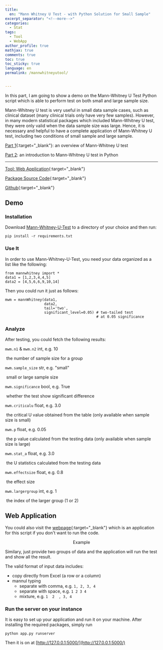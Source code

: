 ```yaml
---
title: 
  en: "Mann Whitney U Test - with Python Solution for Small Sample"
excerpt_separator: "<!--more-->"
categories:
  - Stat
tags:
  - Tool
  - WebApp
author_profile: true
mathjax: true
comments: true
toc: true
toc_sticky: true
language: en
permalink: /mannwhitneyutool/

  
---
```



In this part, I am going to show a demo on the Mann-Whitney U Test Python script which is able to perform test on both small and large sample size. 

Mann-Whitney U test is very useful in small data sample cases, such as clinical dataset (many clinical trials only have very few samples). However, in many modern statistical packages which included Mann-Whitney U test, they were only valid when the data sample size was large. Hence, it is necessary and helpful to have a complete application of Mann-Whitney U test, including two conditions of small sample and large sample. 

[Part 1](https://hatchin.netlify.com/mannwhitneyu/?utm_source=blog&utm_medium=post&utm_campaign=part2){:target="_blank"}: an overview of Mann-Whitney U test

[Part 2](https://hatchin.netlify.com/mannwhitneyutool/): an introduction to Mann-Whitney U test in Python

------------------------

[Tool: Web Application](https://mannwhitney.herokuapp.com/?utm_source=blog&utm_medium=post&utm_campaign=Webpage){:target="_blank"}

[Package Source Code](https://github.com/Hatchin/Mann-Whitney-U-Test/blob/master/mannwhitney.py){:target="_blank"}

[Github](https://github.com/Hatchin/Mann-Whitney-U-Test){:target="_blank"}

Demo
----------------------------

### Installation

Download [Mann-Whitney-U-Test](https://github.com/Hatchin/Mann-Whitney-U-Test) to a directory of your choice and then run:

```
pip install -r requirements.txt
```

### Use It

In order to use Mann-Whitney-U-Test, you need your data organized as a list like the following:

```
from mannwhitney import *
data1 = [1,2,3,4,4,5]
data2 = [4,5,6,6,9,10,14]
```

Then you could run it just as follows:
```
mwm = mannWhitney(data1,
                  data2, 
                  tail='two', 
                  significant_level=0.05) # two-tailed test
                                          # at 0.05 significance
```

### Analyze

After testing, you could fetch the following results:

`mwm.n1` & `mwm.n2`  int, e.g. 10

​								the number of sample size for a group

`mwm.sample_size`   str, e.g. "small"

​								small or large sample size

`mwm.significance`  bool, e.g. True

​								whether the test show significant difference

`mwm.criticalu`       float, e.g. 3.0

​							    the critical U value obtained from the table (only available when sample size is small)

`mwm.p`              	   float, e.g. 0.05

​								the p value calculated from the testing data (only available when sample size is large)

`mwm.stat_a`         	float, e.g. 3.0

​								the U statistics calculated from the testing data

`mwm.effectsize`     float, e.g. 0.8

​								the effect size

`mwm.largergroup`    int, e.g. 1

​								the index of the larger group (1 or 2)

Web Application
--------------

You could also visit the [webpage](https://mannwhitney.herokuapp.com/?utm_source=blog&utm_medium=post&utm_campaign=Webpage){:target="_blank"} which is an application for this script if you don't want to run the code. 

<p align="center">
  <img src="https://raw.githubusercontent.com/Hatchin/Mann-Whitney-U-Test/master/demo.png" alt="">Example
</p>

Similary, just provide two groups of data and the application will run the test and show all the result. 

The valid format of input data includes:
  - copy directly from Excel (a row or a column)
  - mannul typing
    - separate with comma, e.g. `1, 2, 3, 4`
    - separate with space, e.g. `1 2 3 4`
    - mixture, e.g. `1  2  , 3, 4`
    
### Run the server on your instance

It is easy to set up your application and run it on your machine. After installing the required packages, simply run

```
python app.py runserver
```

Then it is on at [http://127.0.0.1:5000/](http://127.0.0.1:5000/)
